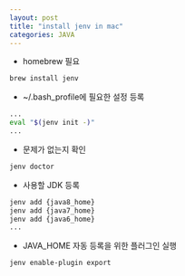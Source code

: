 ```yaml
---
layout: post
title: "install jenv in mac"
categories: JAVA
---
```


- homebrew 필요

```bash
brew install jenv
```

- ~/.bash_profile에 필요한 설정 등록

```bash
...
eval "$(jenv init -)"
...
```

- 문제가 없는지 확인

```bash
jenv doctor
```

- 사용할 JDK 등록

```bash
jenv add {java8_home}
jenv add {java7_home}
jenv add {java6_home}
...
```

- JAVA_HOME 자동 등록을 위한 플러그인 실행

```bash
jenv enable-plugin export
```
